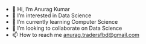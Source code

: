 - 👋 Hi, I’m Anurag Kumar
- 👀 I’m interested in Data Science
- 🌱 I’m currently learning Computer Science
- 💞️ I’m looking to collaborate on Data Science
- 📫 How to reach me anurag.tradersfbd@gmail.com

<!---
Unethical-Coder/Unethical-Coder is a ✨ special ✨ repository because its `README.md` (this file) appears on your GitHub profile.
You can click the Preview link to take a look at your changes.
--->
